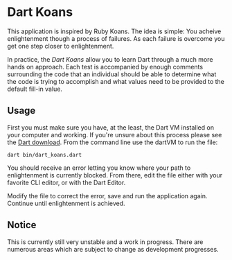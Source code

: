 Dart Koans
==========

This application is inspired by Ruby Koans. The idea is simple:
You acheive enlightenment though a process of failures. As each
failure is overcome you get one step closer to enlightenment.

In practice, the _Dart Koans_ allow you to learn Dart through a
much more hands on approach. Each test is accompanied by enough
comments surrounding the code that an individual should be able
to determine what the code is trying to accomplish and what 
values need to be provided to the default fill-in value.

Usage
-----

First you must make sure you have, at the least, the Dart VM
installed on your computer and working. If you're unsure about
this process please see the 
[Dart download](http://www.dartlang.org/downloads.html).
From the command line use the dartVM to run the file:

    dart bin/dart_koans.dart

You should receive an error letting you know where your path to
enlightenment is currently blocked. From there, edit the file
either with your favorite CLI editor, or with the Dart Editor.

Modify the file to correct the error, save and run the 
application again. Continue until enlightenment is achieved.

Notice
------

This is currently still very unstable and a work in progress.
There are numerous areas which are subject to change as
development progresses. 

